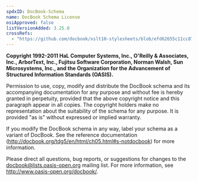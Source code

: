 ```yaml
---
spdxID: DocBook-Schema
name: DocBook Schema License
osiApproved: false
listVersionAdded: 3.25.0
crossRefs: 
  - "https://github.com/docbook/xslt10-stylesheets/blob/efd62655c11cc8773708df7a843613fa1e932bf8/xsl/assembly/schema/docbook51b7.rnc"
---
```


**Copyright 1992-2011 HaL Computer Systems, Inc., O'Reilly & Associates, Inc., ArborText, Inc., Fujitsu Software Corporation, Norman Walsh, Sun Microsystems, Inc., and the Organization for the Advancement of Structured Information Standards (OASIS).**

Permission to use, copy, modify and distribute the DocBook schema and its accompanying documentation for any purpose and without fee is hereby granted in perpetuity, provided that the above copyright notice and this paragraph appear in all copies. The copyright holders make no representation about the suitability of the schema for any purpose. It is provided "as is" without expressed or implied warranty.

If you modify the DocBook schema in any way, label your schema as a variant of DocBook. See the reference documentation (http://docbook.org/tdg5/en/html/ch05.html#s-notdocbook) for more information.

Please direct all questions, bug reports, or suggestions for changes to the docbook@lists.oasis-open.org mailing list. For more information, see http://www.oasis-open.org/docbook/.
